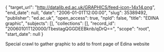 {
  "target_url": "http://datalib.ed.ac.uk/GRAPHICS/feed-icon-14x14.png", 
  "end_date": null, 
  "date": "2006-01-01T12:00:00", 
  "slug": 35389492, 
  "publisher": "ed.ac.uk", 
  "open_access": true, 
  "npld": false, 
  "title": "EDINA graphic", 
  "subjects": [], 
  "collections": [], 
  "record_id": "20060101T120000/TbestagQGGDEEBknb/qDrQ==", 
  "scope": "root", 
  "start_date": null
}

Special crawl to gather graphic to add to front page of Edina website